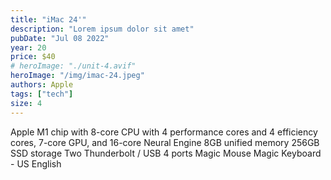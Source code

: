 ```yaml
---
title: "iMac 24'"
description: "Lorem ipsum dolor sit amet"
pubDate: "Jul 08 2022"
year: 20
price: $40
# heroImage: "./unit-4.avif"
heroImage: "/img/imac-24.jpeg"
authors: Apple
tags: ["tech"]
size: 4
---
```


Apple M1 chip with 8-core CPU with 4 performance cores and 4 efficiency cores, 7-core GPU, and 16-core Neural Engine
8GB unified memory
256GB SSD storage
Two Thunderbolt / USB 4 ports
Magic Mouse
Magic Keyboard - US English
